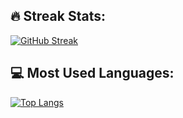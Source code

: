 ## 🔥 Streak Stats:
[![GitHub Streak](https://github-readme-streak-stats.herokuapp.com/?user=Danielratmiroff&theme=catppuccin-mocha)](https://github.com/Danielratmiroff)

## 💻 Most Used Languages:
[![Top Langs](https://github-readme-stats.vercel.app/api/top-langs/?username=Danielratmiroff&layout=compact&theme=catppuccin_mocha)](https://github.com/Danielratmiroff)
